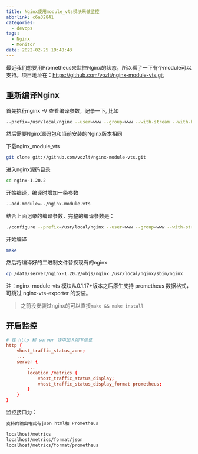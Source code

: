```yaml
---
title: Nginx使用module_vts模块来做监控
abbrlink: c6a32841
categories:
  - devops
tags:
  - Nginx
  - Monitor
date: 2022-02-25 19:48:43
---
```


最近我们想要用Prometheus来监控Nginx的状态，所以看了一下有个module可以支持。项目地址在：<https://github.com/vozlt/nginx-module-vts.git>

## 重新编译Nginx

首先执行nginx -V 查看编译参数，记录一下, 比如

```bash
--prefix=/usr/local/nginx --user=www --group=www --with-stream --with-http_stub_status_module --with-http_sub_module --with-http_v2_module --with-http_ssl_module --with-http_gzip_static_module --with-http_realip_module --with-http_flv_module --with-http_mp4_module --with-openssl=../openssl-1.1.1k --with-pcre=../pcre-8.45 --with-pcre-jit --with-ld-opt=-ljemalloc
```

然后需要Nginx源码包和当前安装的Nginx版本相同

下载nginx_module_vts

```bash
git clone git://github.com/vozlt/nginx-module-vts.git
```

进入nginx源码目录

```bash
cd nginx-1.20.2
```

开始编译，编译时增加一条参数

```bash
--add-module=../nginx-module-vts
```

结合上面记录的编译参数，完整的编译参数是：

```bash
./configure --prefix=/usr/local/nginx --user=www --group=www --with-stream --with-http_stub_status_module --with-http_sub_module --with-http_v2_module --with-http_ssl_module --with-http_gzip_static_module --with-http_realip_module --with-http_flv_module --with-http_mp4_module --with-openssl=../openssl-1.1.1k --with-pcre=../pcre-8.45 --with-pcre-jit --with-ld-opt=-ljemalloc --add-module=../nginx-module-vts
```

开始编译

```bash
make
```

然后将编译好的二进制文件替换现有的nginx

```bash
cp /data/server/nginx-1.20.2/objs/nginx /usr/local/nginx/sbin/nginx
```

注：nginx-module-vts 模块从0.1.17+版本之后原生支持 prometheus 数据格式，可跳过 nginx-vts-exporter 的安装。

> 之前没安装过nginx的可以直接`make && make install`

## 开启监控

```conf
# 在 http 和 server 块中加入如下信息
http {
    vhost_traffic_status_zone;
    ...
    server {
        ...
        location /metrics {
            vhost_traffic_status_display;
            vhost_traffic_status_display_format prometheus;
        }
    }
}
```

监控接口为：

```bash
支持的输出格式有json html和 Prometheus

localhost/metrics
localhost/metrics/format/json
localhost/metrics/format/prometheus
```
